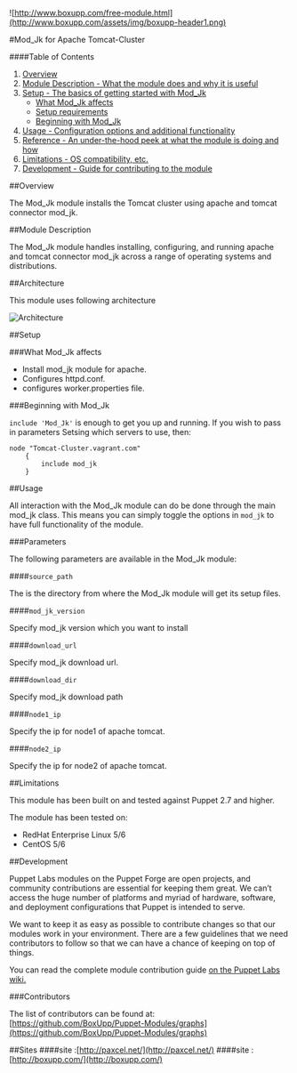 ![http://www.boxupp.com/free-module.html](http://www.boxupp.com/assets/img/boxupp-header1.png)
                                                                               
#Mod_Jk for Apache Tomcat-Cluster

####Table of Contents

1. [Overview](#overview)
2. [Module Description - What the module does and why it is useful](#module-description)
3. [Setup - The basics of getting started with Mod_Jk](#setup)
    * [What Mod_Jk affects](#what-Mod_Jk-affects)
    * [Setup requirements](#setup-requirements)
    * [Beginning with Mod_Jk](#beginning-with-Mod_Jk)
4. [Usage - Configuration options and additional functionality](#usage)
5. [Reference - An under-the-hood peek at what the module is doing and how](#reference)
5. [Limitations - OS compatibility, etc.](#limitations)
6. [Development - Guide for contributing to the module](#development)

##Overview

The Mod_Jk module installs the Tomcat cluster using apache and tomcat connector mod_jk.

##Module Description

The Mod_Jk module handles installing, configuring, and running apache and tomcat connector mod_jk across a range of operating systems and distributions.

##Architecture

This module uses following architecture 

![Architecture](http://www.boxupp.com/assets/img/Tomcat-cluster-diagram.png)

##Setup

###What Mod_Jk affects

* Install mod_jk module for apache.
* Configures httpd.conf.
* configures worker.properties file.

###Beginning with Mod_Jk

`include 'Mod_Jk'` is enough to get you up and running.  If you wish to pass in
parameters Setsing which servers to use, then:

```puppet
node "Tomcat-Cluster.vagrant.com" 
    {
        include mod_jk 
    }
```

##Usage

All interaction with the Mod_Jk module can do be done through the main mod_jk class.
This means you can simply toggle the options in `mod_jk` to have full functionality of the module.


###Parameters

The following parameters are available in the Mod_Jk module:

####`source_path`

The is the directory from  where the Mod_Jk module will get its setup files.

####`mod_jk_version`

Specify mod_jk version which you want to install  

####`download_url`

Specify mod_jk download url.

####`download_dir`

Specify mod_jk download path

####`node1_ip`

Specify the ip for node1 of apache tomcat.

####`node2_ip`

Specify the ip for node2 of apache tomcat.


##Limitations

This module has been built on and tested against Puppet 2.7 and higher.

The module has been tested on:

* RedHat Enterprise Linux 5/6
* CentOS 5/6


##Development

Puppet Labs modules on the Puppet Forge are open projects, and community
contributions are essential for keeping them great. We can’t access the
huge number of platforms and myriad of hardware, software, and deployment
configurations that Puppet is intended to serve.

We want to keep it as easy as possible to contribute changes so that our
modules work in your environment. There are a few guidelines that we need
contributors to follow so that we can have a chance of keeping on top of things.

You can read the complete module contribution guide [on the Puppet Labs wiki.](http://projects.puppetlabs.com/projects/module-site/wiki/Module_contributing)

###Contributors

The list of contributors can be found at: [https://github.com/BoxUpp/Puppet-Modules/graphs](https://github.com/BoxUpp/Puppet-Modules/graphs)

##Sites
####site :[http://paxcel.net/](http://paxcel.net/) 
####site :[http://boxupp.com/](http://boxupp.com/)
